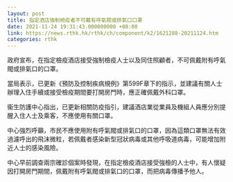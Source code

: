 ```yaml
---
layout: post
title: 指定酒店強制檢疫者不可戴有呼氣閥或排氣口口罩
date: 2021-11-24 19:31:43.000000000 +08:00
link: https://news.rthk.hk/rthk/ch/component/k2/1621288-20211124.htm
categories: rthk
---
```


政府宣布，在指定檢疫酒店接受強制檢疫人士以及同住照顧者，不可佩戴附有呼氣閥或排氣口的口罩。

當局表示，已更新《預防及控制疾病規例》第599F章下的指示，並建議有關人士辦理入住手續或接受檢疫期間要打開房門時，應正確佩戴外科口罩。

衞生防護中心指出，已更新相關防疫指引，建議酒店業從業員及機組人員應分別提醒入住人士及乘客，不應使用有關口罩。

中心強烈呼籲，市民不應使用附有呼氣閥或排氣口的口罩，因為這類口罩無法有效過濾呼出的飛沫微粒，若佩戴者感染新型冠狀病毒或其他呼吸道病毒，可能增加附近人士的感染風險。

中心早前調查兩宗確診個案時發現，在指定檢疫酒店接受強檢的人士中，有人懷疑因打開房門期間，佩戴附有呼氣閥或排氣口的口罩，而把病毒傳播予他人。
